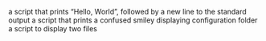a script that prints “Hello, World”, followed by a new line to the standard output
a script that prints a confused  smiley
displaying configuration folder
a script to display two files 
